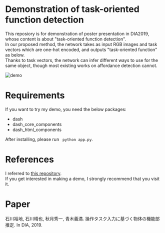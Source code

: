 # Demonstration of task-oriented function detection

This reposiory is for demonstration of poster presentation in DIA2019, whose content is about "task-oriented function detection".<br>
In our proposed method, the network takes as input RGB images and task vectors which are one-hot encoded, 
and outputs "task-oriented function" as below.<br>
Thanks to task vectors, the network can infer different ways to use for the same object,
though most existing works on affordance detection cannot.

![demo](demo.gif)

# Requirements

If you want to try my demo, you need the below packages:
* dash
* dash_core_components
* dash_html_components

After installing, please run ` python app.py`.

# References
I referred to [this repository](https://github.com/dychi/dash-action-segmentation-demo).<br>
If you get interested in making a demo, I strongly recommend that you visit it. 

# Paper
石川裕地, 石川晴也, 秋月秀一, 青木義満. 操作タスク入力に基づく物体の機能部推定. In DIA, 2019. 
